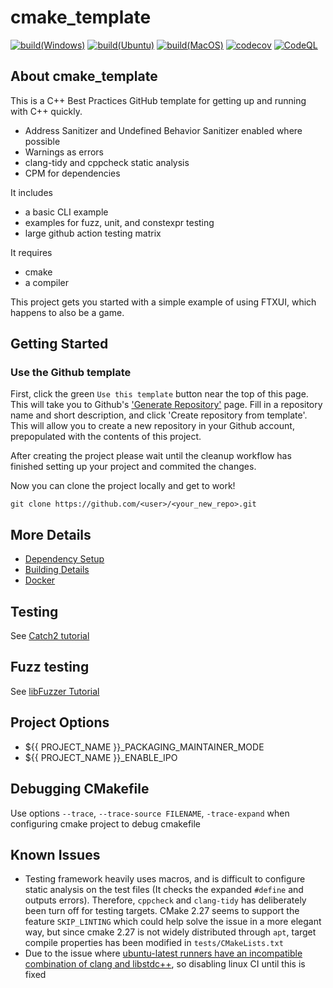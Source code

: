 # cmake_template

[![build(Windows)](https://github.com/YTokumaru/cmake_template/actions/workflows/build-windows.yml/badge.svg)](https://github.com/YTokumaru/cmake_template/actions/workflows/build-windows.yml)
[![build(Ubuntu)](https://github.com/YTokumaru/cmake_template/actions/workflows/build-ubuntu.yml/badge.svg)](https://github.com/YTokumaru/cmake_template/actions/workflows/build-ubuntu.yml)
[![build(MacOS)](https://github.com/YTokumaru/cmake_template/actions/workflows/build-macos.yml/badge.svg)](https://github.com/YTokumaru/cmake_template/actions/workflows/build-macos.yml)
[![codecov](https://codecov.io/gh/YTokumaru/cmake_template/graph/badge.svg?token=OUBFIJTUCP)](https://codecov.io/gh/YTokumaru/cmake_template)
[![CodeQL](https://github.com/YTokumaru/cmake_template/actions/workflows/codeql-analysis.yml/badge.svg)](https://github.com/YTokumaru/cmake_template/actions/workflows/codeql-analysis.yml)

## About cmake_template

This is a C++ Best Practices GitHub template for getting up and running with C++ quickly.

- Address Sanitizer and Undefined Behavior Sanitizer enabled where possible
- Warnings as errors
- clang-tidy and cppcheck static analysis
- CPM for dependencies

It includes

- a basic CLI example
- examples for fuzz, unit, and constexpr testing
- large github action testing matrix

It requires

- cmake
- a compiler

This project gets you started with a simple example of using FTXUI, which happens to also be a game.

## Getting Started

### Use the Github template

First, click the green `Use this template` button near the top of this page.
This will take you to Github's ['Generate Repository'](https://github.com/cpp-best-practices/cmake_template/generate) page.
Fill in a repository name and short description, and click 'Create repository from template'.
This will allow you to create a new repository in your Github account,
prepopulated with the contents of this project.

After creating the project please wait until the cleanup workflow has finished
setting up your project and commited the changes.

Now you can clone the project locally and get to work!

    git clone https://github.com/<user>/<your_new_repo>.git

## More Details

- [Dependency Setup](README_dependencies.md)
- [Building Details](README_building.md)
- [Docker](README_docker.md)

## Testing

See [Catch2 tutorial](https://github.com/catchorg/Catch2/blob/master/docs/tutorial.md)

## Fuzz testing

See [libFuzzer Tutorial](https://github.com/google/fuzzing/blob/master/tutorial/libFuzzerTutorial.md)

## Project Options

- ${{ PROJECT_NAME }}\_PACKAGING_MAINTAINER_MODE
- ${{ PROJECT_NAME }}\_ENABLE_IPO

## Debugging CMakefile

Use options `--trace`, `--trace-source FILENAME`, `-trace-expand` when configuring cmake project to debug cmakefile

## Known Issues

- Testing framework heavily uses macros, and is difficult to configure static analysis on the test files (It checks the expanded `#define` and outputs errors). Therefore, `cppcheck` and `clang-tidy` has deliberately been turn off for testing targets. CMake 2.27 seems to support the feature `SKIP_LINTING` which could help solve the issue in a more elegant way, but since cmake 2.27 is not widely distributed through `apt`, target compile properties has been modified in `tests/CMakeLists.txt`
- Due to the issue where [ubuntu-latest runners have an incompatible combination of clang and libstdc++](https://github.com/actions/runner-images/issues/8659), so disabling linux CI until this is fixed
